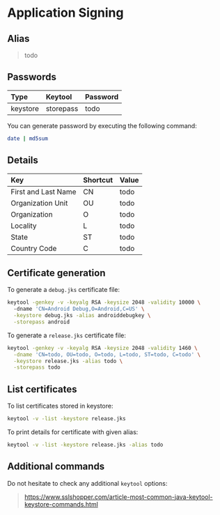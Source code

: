 # Application Signing

## Alias 

> todo

## Passwords

| Type        | Keytool   | Password                         |
| :---------- | :-------- | :------------------------------- |
| keystore    | storepass | todo                             |

You can generate password by executing the following command:

```bash
date | md5sum
```

## Details

| Key                 | Shortcut | Value               | 
| :------------------ | :------- | :------------------ |
| First and Last Name | CN       | todo                |
| Organization Unit   | OU       | todo                |
| Organization        | O        | todo                |
| Locality            | L        | todo                |
| State               | ST       | todo                |
| Country Code        | C        | todo                |

## Certificate generation

To generate a `debug.jks` certificate file:

```bash
keytool -genkey -v -keyalg RSA -keysize 2048 -validity 10000 \                    
  -dname 'CN=Android Debug,O=Android,C=US' \
  -keystore debug.jks -alias androiddebugkey \
  -storepass android
```

To generate a `release.jks` certificate file:

```bash
keytool -genkey -v -keyalg RSA -keysize 2048 -validity 1460 \
  -dname 'CN=todo, OU=todo, O=todo, L=todo, ST=todo, C=todo' \
  -keystore release.jks -alias todo \
  -storepass todo
```

## List certificates

To list certificates stored in keystore:

```bash
keytool -v -list -keystore release.jks
```

To print details for certificate with given alias:

```bash
keytool -v -list -keystore release.jks -alias todo
```

## Additional commands

Do not hesitate to check any additional `keytool` options:

> https://www.sslshopper.com/article-most-common-java-keytool-keystore-commands.html
